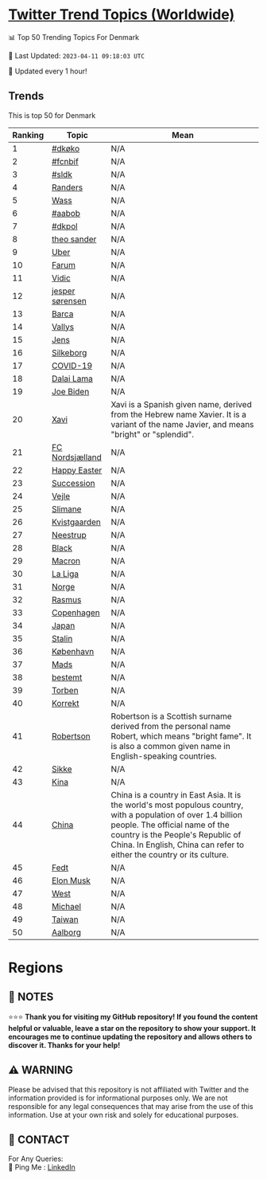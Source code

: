 [Twitter Trend Topics (Worldwide)](https://github.com/ErcinDedeoglu/Twitter-Trend-Topics)
==========


📊 Top 50 Trending Topics For Denmark

📆 Last Updated: `2023-04-11 09:18:03 UTC`

🔧 Updated every 1 hour!


## Trends

This is top 50 for Denmark

| Ranking | Topic | Mean |
| ------- | ------------ | ------------ |
| 1 | [#dkøko](http://twitter.com/search?q=%23dk%c3%b8ko) | N/A |
| 2 | [#fcnbif](http://twitter.com/search?q=%23fcnbif) | N/A |
| 3 | [#sldk](http://twitter.com/search?q=%23sldk) | N/A |
| 4 | [Randers](http://twitter.com/search?q=Randers) | N/A |
| 5 | [Wass](http://twitter.com/search?q=Wass) | N/A |
| 6 | [#aabob](http://twitter.com/search?q=%23aabob) | N/A |
| 7 | [#dkpol](http://twitter.com/search?q=%23dkpol) | N/A |
| 8 | [theo sander](http://twitter.com/search?q=theo+sander) | N/A |
| 9 | [Uber](http://twitter.com/search?q=Uber) | N/A |
| 10 | [Farum](http://twitter.com/search?q=Farum) | N/A |
| 11 | [Vidic](http://twitter.com/search?q=Vidic) | N/A |
| 12 | [jesper sørensen](http://twitter.com/search?q=jesper+s%c3%b8rensen) | N/A |
| 13 | [Barca](http://twitter.com/search?q=Barca) | N/A |
| 14 | [Vallys](http://twitter.com/search?q=Vallys) | N/A |
| 15 | [Jens](http://twitter.com/search?q=Jens) | N/A |
| 16 | [Silkeborg](http://twitter.com/search?q=Silkeborg) | N/A |
| 17 | [COVID-19](http://twitter.com/search?q=COVID-19) | N/A |
| 18 | [Dalai Lama](http://twitter.com/search?q=Dalai+Lama) | N/A |
| 19 | [Joe Biden](http://twitter.com/search?q=Joe+Biden) | N/A |
| 20 | [Xavi](http://twitter.com/search?q=Xavi) | Xavi is a Spanish given name, derived from the Hebrew name Xavier. It is a variant of the name Javier, and means "bright" or "splendid". |
| 21 | [FC Nordsjælland](http://twitter.com/search?q=FC+Nordsj%c3%a6lland) | N/A |
| 22 | [Happy Easter](http://twitter.com/search?q=Happy+Easter) | N/A |
| 23 | [Succession](http://twitter.com/search?q=Succession) | N/A |
| 24 | [Vejle](http://twitter.com/search?q=Vejle) | N/A |
| 25 | [Slimane](http://twitter.com/search?q=Slimane) | N/A |
| 26 | [Kvistgaarden](http://twitter.com/search?q=Kvistgaarden) | N/A |
| 27 | [Neestrup](http://twitter.com/search?q=Neestrup) | N/A |
| 28 | [Black](http://twitter.com/search?q=Black) | N/A |
| 29 | [Macron](http://twitter.com/search?q=Macron) | N/A |
| 30 | [La Liga](http://twitter.com/search?q=La+Liga) | N/A |
| 31 | [Norge](http://twitter.com/search?q=Norge) | N/A |
| 32 | [Rasmus](http://twitter.com/search?q=Rasmus) | N/A |
| 33 | [Copenhagen](http://twitter.com/search?q=Copenhagen) | N/A |
| 34 | [Japan](http://twitter.com/search?q=Japan) | N/A |
| 35 | [Stalin](http://twitter.com/search?q=Stalin) | N/A |
| 36 | [København](http://twitter.com/search?q=K%c3%b8benhavn) | N/A |
| 37 | [Mads](http://twitter.com/search?q=Mads) | N/A |
| 38 | [bestemt](http://twitter.com/search?q=bestemt) | N/A |
| 39 | [Torben](http://twitter.com/search?q=Torben) | N/A |
| 40 | [Korrekt](http://twitter.com/search?q=Korrekt) | N/A |
| 41 | [Robertson](http://twitter.com/search?q=Robertson) | Robertson is a Scottish surname derived from the personal name Robert, which means "bright fame". It is also a common given name in English-speaking countries. |
| 42 | [Sikke](http://twitter.com/search?q=Sikke) | N/A |
| 43 | [Kina](http://twitter.com/search?q=Kina) | N/A |
| 44 | [China](http://twitter.com/search?q=China) | China is a country in East Asia. It is the world's most populous country, with a population of over 1.4 billion people. The official name of the country is the People's Republic of China. In English, China can refer to either the country or its culture. |
| 45 | [Fedt](http://twitter.com/search?q=Fedt) | N/A |
| 46 | [Elon Musk](http://twitter.com/search?q=Elon+Musk) | N/A |
| 47 | [West](http://twitter.com/search?q=West) | N/A |
| 48 | [Michael](http://twitter.com/search?q=Michael) | N/A |
| 49 | [Taiwan](http://twitter.com/search?q=Taiwan) | N/A |
| 50 | [Aalborg](http://twitter.com/search?q=Aalborg) | N/A |



# Regions




## 📝 NOTES

⭐⭐⭐ **Thank you for visiting my GitHub repository! If you found the content helpful or valuable, leave a star on the repository to show your support. It encourages me to continue updating the repository and allows others to discover it. Thanks for your help!**


## ⚠️ WARNING

Please be advised that this repository is not affiliated with Twitter and the information provided is for informational purposes only. We are not responsible for any legal consequences that may arise from the use of this information. Use at your own risk and solely for educational purposes.


## 📨 CONTACT

 For Any Queries:  
            🏓 Ping Me : [LinkedIn](https://www.linkedin.com/in/ercindedeoglu/)
